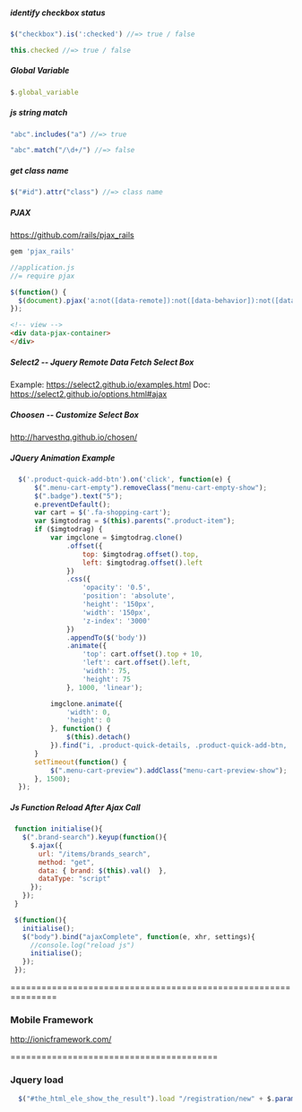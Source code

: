 ##### identify checkbox status

```javascript
$("checkbox").is(':checked') //=> true / false

this.checked //=> true / false
```
##### Global Variable

```javascript
$.global_variable
```

##### js string match

```javascript
"abc".includes("a") //=> true

"abc".match("/\d+/") //=> false
```

##### get class name

``` javascript
$("#id").attr("class") //=> class name
```
##### PJAX

https://github.com/rails/pjax_rails

```ruby
gem 'pjax_rails'
```

```javascript
//application.js
//= require pjax

$(function() {
  $(document).pjax('a:not([data-remote]):not([data-behavior]):not([data-skip-pjax])', '[data-pjax-container]')
});
```

```html
<!-- view -->
<div data-pjax-container>
</div>
```

##### Select2 -- Jquery Remote Data Fetch Select Box

Example: https://select2.github.io/examples.html
Doc: https://select2.github.io/options.html#ajax

##### Choosen -- Customize Select Box

http://harvesthq.github.io/chosen/

##### JQuery Animation Example
```javascript
  $('.product-quick-add-btn').on('click', function(e) {
      $(".menu-cart-empty").removeClass("menu-cart-empty-show");
      $(".badge").text("5");
      e.preventDefault();
      var cart = $('.fa-shopping-cart');
      var $imgtodrag = $(this).parents(".product-item");
      if ($imgtodrag) {
          var imgclone = $imgtodrag.clone()
              .offset({
                  top: $imgtodrag.offset().top,
                  left: $imgtodrag.offset().left
              })
              .css({
                  'opacity': '0.5',
                  'position': 'absolute',
                  'height': '150px',
                  'width': '150px',
                  'z-index': '3000'
              })
              .appendTo($('body'))
              .animate({
                  'top': cart.offset().top + 10,
                  'left': cart.offset().left,
                  'width': 75,
                  'height': 75
              }, 1000, 'linear');

          imgclone.animate({
              'width': 0,
              'height': 0
          }, function() {
              $(this).detach()
          }).find("i, .product-quick-details, .product-quick-add-btn, .product-label").remove();
      }
      setTimeout(function() {
          $(".menu-cart-preview").addClass("menu-cart-preview-show");
      }, 1500);
  });
```
##### Js Function Reload After Ajax Call

```javascript
 function initialise(){
   $(".brand-search").keyup(function(){
     $.ajax({
       url: "/items/brands_search",
       method: "get",
       data: { brand: $(this).val()  },
       dataType: "script"
     });
   });
 }

 $(function(){
   initialise();
   $("body").bind("ajaxComplete", function(e, xhr, settings){
     //console.log("reload js")
     initialise();
   });
 });
```

===============================================================

### Mobile Framework

http://ionicframework.com/

========================================

### Jquery load

```javascript
  $("#the_html_ele_show_the_result").load "/registration/new" + $.param({name: "John Sutton", gender: "M" ...})
```
